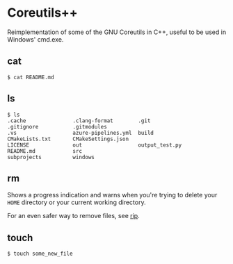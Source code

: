# Coreutils++

Reimplementation of some of the GNU Coreutils in C++, useful to be used in Windows' cmd.exe.

## cat

```
$ cat README.md
```

## ls

```
$ ls
.cache               .clang-format        .git                 .gitignore           .gitmodules
.vs                  azure-pipelines.yml  build                CMakeLists.txt       CMakeSettings.json          
LICENSE              out                  output_test.py       README.md            src                         
subprojects          windows
```

## rm

Shows a progress indication and warns when you're trying to delete your `HOME` directory or your current working
directory.

For an even safer way to remove files, see [rip](https://github.com/nivekuil/rip).

## touch

```
$ touch some_new_file
```

